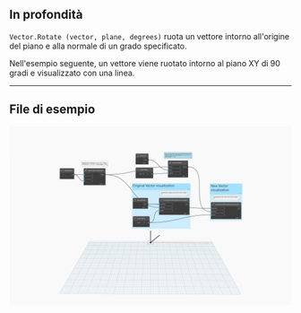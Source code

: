 <!--- Autodesk.DesignScript.Geometry.Vector.Rotate(vector, plane, degrees) --->
<!--- KIWQMTKYTV555M5VBMXQPP5T2SOWPLBC5NHE2QXRVMJY5EJJY7BA --->
## In profondità
`Vector.Rotate (vector, plane, degrees)` ruota un vettore intorno all'origine del piano e alla normale di un grado specificato.

Nell'esempio seguente, un vettore viene ruotato intorno al piano XY di 90 gradi e visualizzato con una linea.
___
## File di esempio

![Vector.Rotate(vector, plane, degrees)](./KIWQMTKYTV555M5VBMXQPP5T2SOWPLBC5NHE2QXRVMJY5EJJY7BA_img.jpg)

